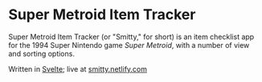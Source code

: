 # Super Metroid Item Tracker

Super Metroid Item Tracker (or "Smitty," for short) is an item checklist app for the 1994 Super Nintendo game _Super Metroid_, with a number of view and sorting options.

Written in [Svelte](https://svelte.dev); live at [smitty.netlify.com](https://smitty.netlify.com/)
